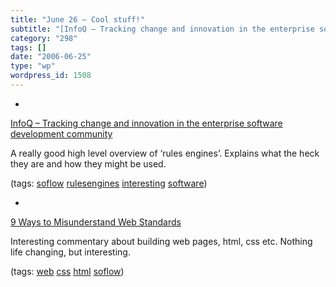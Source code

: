 ```yaml
---
title: "June 26 – Cool stuff!"
subtitle: "[InfoQ – Tracking change and innovation in the enterprise software development community](http://www..."
category: "298"
tags: []
date: "2006-06-25"
type: "wp"
wordpress_id: 1508
---
```

- 
[InfoQ – Tracking change and innovation in the enterprise software development community](http://www.infoq.com/news/Real-World-Rules-Engines)

A really good high level overview of ‘rules engines’. Explains what the heck they are and how they might be used.

(tags: [soflow](http://del.icio.us/pitosalas/soflow) [rulesengines](http://del.icio.us/pitosalas/rulesengines) [interesting](http://del.icio.us/pitosalas/interesting) [software](http://del.icio.us/pitosalas/software))

- 
[9 Ways to Misunderstand Web Standards](http://blog.outer-court.com/archive/2006-06-23-n15.html)

Interesting commentary about building web pages, html, css etc. Nothing life changing, but interesting.

(tags: [web](http://del.icio.us/pitosalas/web) [css](http://del.icio.us/pitosalas/css) [html](http://del.icio.us/pitosalas/html) [soflow](http://del.icio.us/pitosalas/soflow))